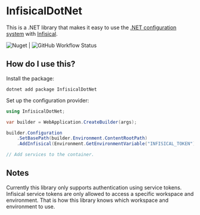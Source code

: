 # InfisicalDotNet

This is a .NET library that makes it easy to use the [.NET configuration system](https://learn.microsoft.com/en-us/aspnet/core/fundamentals/configuration/?view=aspnetcore-7.0) with [Infisical](https://infisical.com/).

![Nuget](https://img.shields.io/nuget/dt/InfisicalDotNet) | ![GitHub Workflow Status](https://img.shields.io/github/actions/workflow/status/nloum/InfisicalDotNet/continuous)

## How do I use this?

Install the package:

```shell
dotnet add package InfisicalDotNet
```

Set up the configuration provider:

```csharp
using InfisicalDotNet;

var builder = WebApplication.CreateBuilder(args);

builder.Configuration
    .SetBasePath(builder.Environment.ContentRootPath)
    .AddInfisical(Environment.GetEnvironmentVariable("INFISICAL_TOKEN"));

// Add services to the container.
```

## Notes

Currently this library only supports authentication using service tokens. Infisical service tokens are only allowed to access a specific workspace and environment. That is how this library knows which workspace and environment to use.
